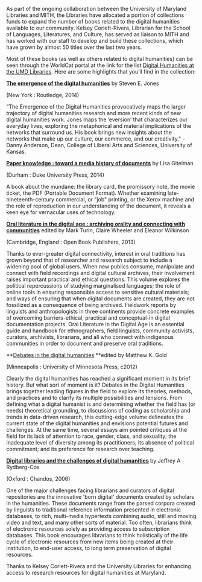As part of the ongoing collaboration between the University of Maryland Libraries and MITH, the Libraries have allocated a portion of collections funds to expand the number of books related to the digital humanities available to our community. Kelsey Corlett-Rivera, Librarian for the School of Languages, Literatures, and Culture, has served as liaison to MITH and has worked with our staff to develop and build these collections, which have grown by almost 50 titles over the last two years.

Most of these books (as well as others related to digital humanities) can be seen through the WorldCat portal at the link for the list [Digital Humanities at the UMD Libraries](https://umaryland.worldcat.org/profiles/kcr1@umd.edu/lists/3027340). Here are some highlights that you’ll find in the collection:

**[The emergence of the digital humanities](https://umaryland.worldcat.org/title/emergence-of-the-digital-humanities/oclc/798062120?referer=list_view)** by Steven E. Jones

(New York : Routledge, 2014)

“The Emergence of the Digital Humanities provocatively maps the larger trajectory of digital humanities research and more recent kinds of new digital humanities work. Jones maps the ‘eversion’ that characterizes our everyday lives, exploring the metaphorical and material implications of the networks that surround us. His book brings new insights about the networks that make up our culture, our commerce, and our creativity." -Danny Anderson, Dean, College of Liberal Arts and Sciences, University of Kansas.

**[Paper knowledge : toward a media history of documents](https://umaryland.worldcat.org/title/paper-knowledge-toward-a-media-history-of-documents/oclc/854906247?referer=list_view)** by Lisa Gitelman

(Durham : Duke University Press, 2014)

A book about the mundane: the library card, the promissory note, the movie ticket, the PDF (Portable Document Format). Whether examining late-nineteenth-century commercial, or "job" printing, or the Xerox machine and the role of reproduction in our understanding of the document, it reveals a keen eye for vernacular uses of technology.

**[Oral literature in the digital age : archiving orality and connecting with communities](https://umaryland.worldcat.org/title/oral-literature-in-the-digital-age-archiving-orality-and-connecting-with-communities/oclc/846888889?referer=list_view)** edited by Mark Turin, Claire Wheeler and Eleanor Wilkinson

(Cambridge, England : Open Book Publishers, 2013)

Thanks to ever-greater digital connectivity, interest in oral traditions has grown beyond that of researcher and research subject to include a widening pool of global users. When new publics consume, manipulate and connect with field recordings and digital cultural archives, their involvement raises important practical and ethical questions. This volume explores the political repercussions of studying marginalised languages; the role of online tools in ensuring responsible access to sensitive cultural materials; and ways of ensuring that when digital documents are created, they are not fossilized as a consequence of being archived. Fieldwork reports by linguists and anthropologists in three continents provide concrete examples of overcoming barriers-ethical, practical and conceptual-in digital documentation projects. Oral Literature in the Digital Age is an essential guide and handbook for ethnographers, field linguists, community activists, curators, archivists, librarians, and all who connect with indigenous communities in order to document and preserve oral traditions.

**[Debates in the digital humanities](https://umaryland.worldcat.org/title/debates-in-the-digital-humanities/oclc/759909869?referer=list_view) **edited by Matthew K. Gold

(Minneapolis : University of Minnesota Press, c2012)

Clearly the digital humanities has reached a significant moment in its brief history. But what sort of moment is it? Debates in the Digital Humanities brings together leading figures in the field to explore its theories, methods, and practices and to clarify its multiple possibilities and tensions. From defining what a digital humanist is and determining whether the field has (or needs) theoretical grounding, to discussions of coding as scholarship and trends in data-driven research, this cutting-edge volume delineates the current state of the digital humanities and envisions potential futures and challenges. At the same time, several essays aim pointed critiques at the field for its lack of attention to race, gender, class, and sexuality; the inadequate level of diversity among its practitioners; its absence of political commitment; and its preference for research over teaching.

**[Digital libraries and the challenges of digital humanities](https://umaryland.worldcat.org/title/digital-libraries-and-the-challenges-of-digital-humanities/oclc/61529070?referer=list_view)** by Jeffrey A Rydberg-Cox

(Oxford : Chandos, 2006)

One of the major challenges facing librarians and curators of digital repositories are the innovative 'born digital' documents created by scholars in the humanities. These documents range from the parsed corpora created by linguists to traditional reference information presented in electronic databases, to rich, multi-media hypertexts combining audio, still and moving video and text, and many other sorts of material. Too often, librarians think of electronic resources solely as providing access to subscription databases. This book encourages librarians to think holistically of the life cycle of electronic resources from new items being created at their institution, to end-user access, to long term preservation of digital resources.

Thanks to Kelsey Corlett-Rivera and the University Libraries for enhancing access to research resources for digital humanities at Maryland.